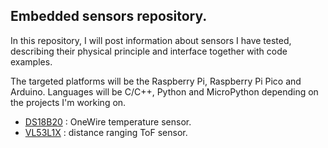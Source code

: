 ## Embedded sensors repository.

In this repository, I will post information about sensors I have tested, describing their physical principle and interface together with code examples.

The targeted platforms will be the Raspberry Pi, Raspberry Pi Pico and Arduino. Languages will be C/C++, Python and MicroPython depending on the projects I'm working on.

- [DS18B20](/DS18B20) : OneWire temperature sensor.
- [VL53L1X](VL53L1X) : distance ranging ToF sensor.

